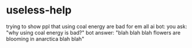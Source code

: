 # useless-help
trying to show ppl that using coal energy are bad for em all
ai  bot:
  you ask: "why using coal energy is bad?"
  bot answer: "blah blah blah flowers are blooming in anarctica blah blah"
  
